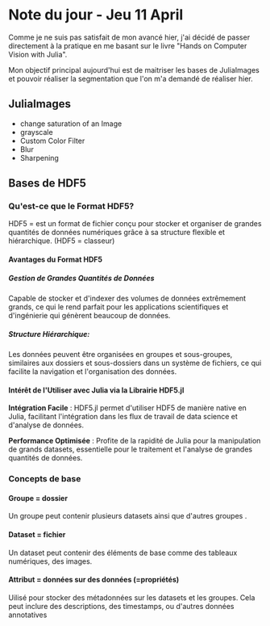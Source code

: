 # Note du jour - Jeu 11 April

Comme je ne suis pas satisfait de mon avancé hier, j'ai décidé de passer directement à la pratique en me basant sur le livre "Hands on Computer Vision with Julia". 

Mon objectif principal aujourd'hui est de maitriser les bases de JuliaImages et pouvoir réaliser la segmentation que l'on m'a demandé de réaliser hier. 

## JuliaImages
- change saturation of an Image
- grayscale 
- Custom Color Filter
- Blur
- Sharpening 


## Bases de HDF5

### Qu'est-ce que le Format HDF5?

HDF5 = est un format de fichier conçu pour stocker et organiser de grandes quantités de données numériques grâce à sa structure flexible et hiérarchique. (HDF5 = classeur)

#### Avantages du Format HDF5

##### Gestion de Grandes Quantités de Données

Capable de stocker et d'indexer des volumes de données extrêmement grands, ce qui le rend parfait pour les applications scientifiques et d'ingénierie qui génèrent beaucoup de données.

##### Structure Hiérarchique:

Les données peuvent être organisées en groupes et sous-groupes, similaires aux dossiers et sous-dossiers dans un système de fichiers, ce qui facilite la navigation et l'organisation des données.

#### Intérêt de l'Utiliser avec Julia via la Librairie HDF5.jl

**Intégration Facile** : HDF5.jl permet d'utiliser HDF5 de manière native en Julia, facilitant l'intégration dans les flux de travail de data science et d'analyse de données.

**Performance Optimisée** : Profite de la rapidité de Julia pour la manipulation de grands datasets, essentielle pour le traitement et l'analyse de grandes quantités de données.

### Concepts de base

#### Groupe = dossier

Un groupe peut contenir plusieurs datasets ainsi que d'autres groupes .

#### Dataset = fichier

Un dataset peut contenir des éléments de base comme des tableaux numériques, des images.

#### Attribut = données sur des données (=propriétés)

Uilisé pour stocker des métadonnées sur les datasets et les groupes. Cela peut inclure des descriptions, des timestamps, ou d'autres données annotatives
